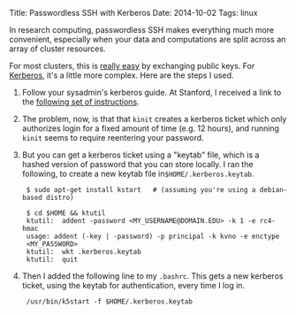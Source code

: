 Title: Passwordless SSH with Kerberos
Date: 2014-10-02
Tags: linux

In research computing, passwordless SSH makes everything much more convenient,
especially when your data and computations are split across an array of cluster
resources.

For most clusters, this is [really easy](http://www.linuxproblem.org/art_9.html)
by exchanging public keys. For [Kerberos](http://en.wikipedia.org/wiki/Kerberos_(protocol)),
it's a little more complex. Here are the steps I used.

1. Follow your sysadmin's kerberos guide. At Stanford, I received a link to the
   [following set of instructions](http://sherlock.stanford.edu/mediawiki/index.php/SetupKerberos).
2. The problem, now, is that that `kinit` creates a kerberos ticket which only
   authorizes login for a fixed amount of time (e.g. 12 hours), and running
   `kinit` seems to require reentering your password.
3. But you can get a kerberos ticket using a "keytab" file, which is a hashed
   version of password that you can store locally. I ran the following, to
   create a new keytab file in`$HOME/.kerberos.keytab`.
   
        $ sudo apt-get install kstart   # (assuming you're using a debian-based distro)

        $ cd $HOME && ktutil 
        ktutil:  addent -password <MY_USERNAME@DOMAIN.EDU> -k 1 -e rc4-hmac
        usage: addent (-key | -password) -p principal -k kvno -e enctype
        <MY_PASSWORD>
        ktutil:  wkt .kerberos.keytab
        ktutil:  quit

4. Then I added the following line to my `.bashrc`. This gets a new kerberos
   ticket, using the keytab for authentication, every time I log in.

        /usr/bin/k5start -f $HOME/.kerberos.keytab
